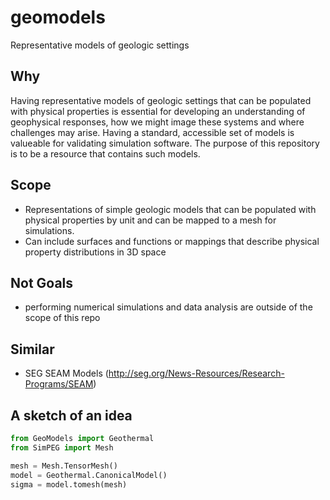 # geomodels
Representative models of geologic settings

## Why 

Having representative models of geologic settings that can be populated with physical properties is essential for developing an understanding of geophysical responses, how we might image these systems and where challenges may arise. Having a standard, accessible set of models is valueable for validating simulation software. The purpose of this repository is to be a resource that contains such models.

## Scope

- Representations of simple geologic models that can be populated with physical properties by unit and can be mapped to a mesh for simulations. 
- Can include surfaces and functions or mappings that describe physical property distributions in 3D space

## Not Goals

- performing numerical simulations and data analysis are outside of the scope of this repo

## Similar 

- SEG SEAM Models (http://seg.org/News-Resources/Research-Programs/SEAM) 

## A sketch of an idea 

```python
from GeoModels import Geothermal
from SimPEG import Mesh

mesh = Mesh.TensorMesh()
model = Geothermal.CanonicalModel()
sigma = model.tomesh(mesh)
```
